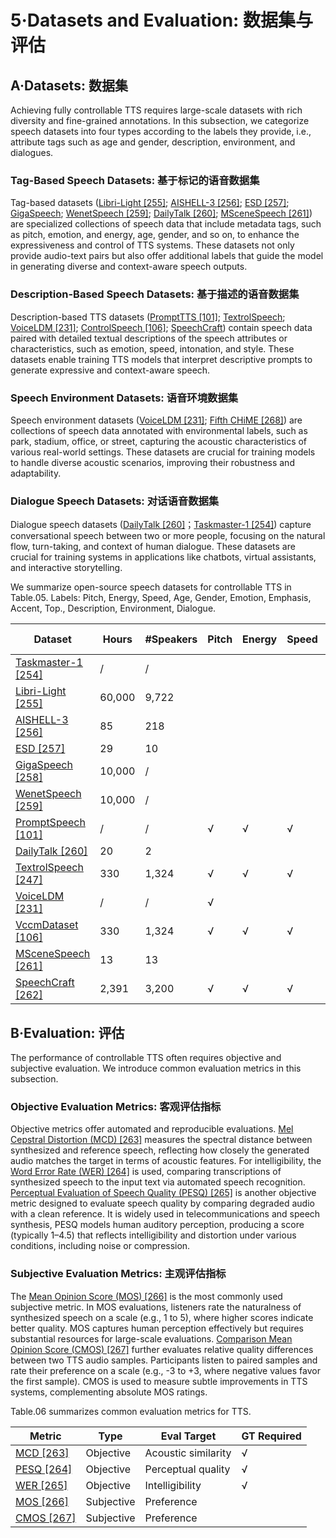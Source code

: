 # 5·Datasets and Evaluation: 数据集与评估

## A·Datasets: 数据集

Achieving fully controllable TTS requires large-scale datasets with rich diversity and fine-grained annotations.
In this subsection, we categorize speech datasets into four types according to the labels they provide, i.e., attribute tags such as age and gender, description, environment, and dialogues.

### Tag-Based Speech Datasets: 基于标记的语音数据集

Tag-based datasets ([Libri-Light [255]](../../Datasets/2019.12.17_Libri-Light.md); [AISHELL-3 [256]](../../Datasets/2020.10.22_AISHELL-3.md); [ESD [257]](../../Datasets/2020.10.28_ESD.md); [GigaSpeech](../../Datasets/2021.06.13_GigaSpeech.md); [WenetSpeech [259]](../../Datasets/2021.10.07_WenetSpeech.md); [DailyTalk [260]](../../Datasets/DailyTalk.md); [MSceneSpeech [261]](../../Datasets/2024.07.19_MSceneSpeech.md)) are specialized collections of speech data that include metadata tags, such as pitch, emotion, and energy, age, gender, and so on, to enhance the expressiveness and control of TTS systems.
These datasets not only provide audio-text pairs but also offer additional labels that guide the model in generating diverse and context-aware speech outputs.

### Description-Based Speech Datasets: 基于描述的语音数据集

Description-based TTS datasets ([PromptTTS [101]](../../Models/Acoustic/2022.11.22_PromptTTS.md); [TextrolSpeech](../../Datasets/2023.08.28_TextrolSpeech.md); [VoiceLDM [231]](../../Datasets/VoiceLDM_Data.md); [ControlSpeech [106]](../../Models/SpeechLM/2024.06.03_ControlSpeech.md); [SpeechCraft](../../Datasets/2024.08.24_SpeechCraft.md)) contain speech data paired with detailed textual descriptions of the speech attributes or characteristics, such as emotion, speed, intonation, and style.
These datasets enable training TTS models that interpret descriptive prompts to generate expressive and context-aware speech.

### Speech Environment Datasets: 语音环境数据集

Speech environment datasets ([VoiceLDM [231]](../../Datasets/VoiceLDM_Data.md); [Fifth CHiME [268]](../../Datasets/2018.03.28_Fifth_CHiME.md)) are collections of speech data annotated with environmental labels, such as park, stadium, office, or street, capturing the acoustic characteristics of various real-world settings.
These datasets are crucial for training models to handle diverse acoustic scenarios, improving their robustness and adaptability.

### Dialogue Speech Datasets: 对话语音数据集

Dialogue speech datasets ([DailyTalk [260]](../../Datasets/DailyTalk.md)；[Taskmaster-1 [254]](../../Datasets/2019.09.01_Taskmaster-1.md)) capture conversational speech between two or more people, focusing on the natural flow, turn-taking, and context of human dialogue.
These datasets are crucial for training systems in applications like chatbots, virtual assistants, and interactive storytelling.

We summarize open-source speech datasets for controllable TTS in Table.05.
Labels: Pitch, Energy, Speed, Age, Gender, Emotion, Emphasis, Accent, Top., Description, Environment, Dialogue.

|Dataset|Hours|#Speakers|Pitch|Energy|Speed|Age|Gender|Emotion|Emphasis|Accent|Top.|Description|Environment|Dialogue|Language|Release Time|
|---|---|---|---|---|---|---|---|---|---|---|---|---|---|---|---|---|
|[Taskmaster-1 [254]](../../Datasets/2019.09.01_Taskmaster-1.md)| / | /|  |  |  |  |  |  |  |  |  |  |  | √ | en|2019.09 |
|[Libri-Light [255]](../../Datasets/2019.12.17_Libri-Light.md)| 60,000 | 9,722 | | | | | | | | | √ | | | | en | 2019.12 |
|[AISHELL-3 [256]](../../Datasets/2020.10.22_AISHELL-3.md)| 85 | 218 | | | | √ | √ | | | √ | | | | | zh | 2020.10 |
|[ESD [257]](../../Datasets/2020.10.28_ESD.md)|29|10|  |  |  | |  | √ |  |  |  |  |  |  |en,zh |2021.05 |
|[GigaSpeech [258]](../../Datasets/2021.06.13_GigaSpeech.md)| 10,000 | / | |  |  |  |  |  |  |  | √ |  |  |  | en | 2021.06 |
|[WenetSpeech [259]](../../Datasets/2021.10.07_WenetSpeech.md)| 10,000 | / |  |  |  |  |  |  |  | |√ | | | | zh | 2021.07 |
|[PromptSpeech [101]](../../Datasets/PromptSpeech.md)| / | / | √ | √ | √ | |  | √ |  |  |  | √ |  |  | en | 2022.11 |
|[DailyTalk [260]](../../Datasets/DailyTalk.md)| 20 | 2|  |  |  |  |  | √ |  |  | √ |  |  | √ | en|2023.05 |
|[TextrolSpeech [247]](../../Datasets/2023.08.28_TextrolSpeech.md)| 330 | 1,324 | √ | √ | √ |  | √ | √ |  |  |  | √ |  |  | en  | 2023.08|
|[VoiceLDM [231]](../../Datasets/VoiceLDM_Data.md)| /| /| √ |  | |  | √ | √ |  |  |  | √ | √ |  |en | 2023.09|
|[VccmDataset [106]](../../Datasets/2024.06.03_VccmDataset.md)| 330| 1,324| √ | √ | √ |  | √ | √ |  |  |  | √ |  |  | en|2024.06|
|[MSceneSpeech [261]](../../Datasets/2024.07.19_MSceneSpeech.md)| 13 | 13 |  |  |  |  | |  |  |  | √ |  |  | | zh | 2024.07 |
|[SpeechCraft [262]](../../Datasets/2024.08.24_SpeechCraft.md)| 2,391 | 3,200 | √ | √ | √ | √ | √ | √ | √ | | √ | √ | | | en,zh | 2024.08 |

## B·Evaluation: 评估

The performance of controllable TTS often requires objective and subjective evaluation.
We introduce common evaluation metrics in this subsection.

### Objective Evaluation Metrics: 客观评估指标

Objective metrics offer automated and reproducible evaluations.
[Mel Cepstral Distortion (MCD) [263]](../../Evaluations/MCD.md) measures the spectral distance between synthesized and reference speech, reflecting how closely the generated audio matches the target in terms of acoustic features.
For intelligibility, the [Word Error Rate (WER) [264]](../../Evaluations/WER.md) is used, comparing transcriptions of synthesized speech to the input text via automated speech recognition.
[Perceptual Evaluation of Speech Quality (PESQ) [265]](../../Evaluations/PESQ.md) is another objective metric designed to evaluate speech quality by comparing degraded audio with a clean reference.
It is widely used in telecommunications and speech synthesis, PESQ models human auditory perception, producing a score (typically 1–4.5) that reflects intelligibility and distortion under various conditions, including noise or compression.

### Subjective Evaluation Metrics: 主观评估指标

The [Mean Opinion Score (MOS) [266]](../../Evaluations/MOS.md) is the most commonly used subjective metric.
In MOS evaluations, listeners rate the naturalness of synthesized speech on a scale (e.g., 1 to 5), where higher scores indicate better quality.
MOS captures human perception effectively but requires substantial resources for large-scale evaluations.
[Comparison Mean Opinion Score (CMOS) [267]](../../Evaluations/CMOS.md) further evaluates relative quality differences between two TTS audio samples.
Participants listen to paired samples and rate their preference on a scale (e.g., -3 to +3, where negative values favor the first sample).
CMOS is used to measure subtle improvements in TTS systems, complementing absolute MOS ratings.

Table.06 summarizes common evaluation metrics for TTS.

|Metric | Type | Eval Target | GT Required |
|---|----|----|----|
|[MCD [263]](../../Evaluations/MCD.md)| Objective | Acoustic similarity | √ |
|[PESQ [264]](../../Evaluations/PESQ.md)| Objective | Perceptual quality | √ |
|[WER [265]](../../Evaluations/WER.md)| Objective | Intelligibility | √ |
|[MOS [266]](../../Evaluations/MOS.md)| Subjective | Preference | |
|[CMOS [267]](../../Evaluations/CMOS.md)| Subjective | Preference |